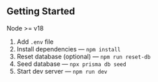 ## Getting Started

Node >= v18

1. Add `.env` file
2. Install dependencies — `npm install`
3. Reset database (optional) — `npm run reset-db`
4. Seed database — `npx prisma db seed`
5. Start dev server — `npm run dev`
